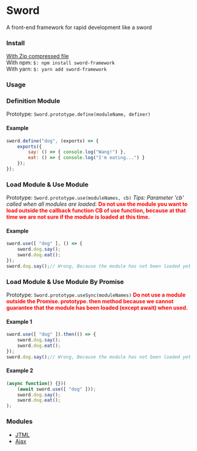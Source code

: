 # Sword
A front-end framework for rapid development like a sword

### Install
[With Zip compressed file](https://github.com/qianduanXIAOHAOZI/Sword/archive/master.zip)  
With npm: `$: npm install sword-framework`  
With yarn: `$: yarn add sword-framework`  

### Usage
### Definition Module
Prototype: `Sword.prototype.define(moduleName, definer)`
#### Example
```javascript
sword.define("dog", (exports) => {
    exports({
        say: () => { console.log("Wang!") },
        eat: () => { console.log("I'm eating...") }
    });
});
```
### Load Module & Use Module
Prototype: `Sword.prototype.use(moduleNames, cb)`
_Tips: Parameter 'cb' called when all modules are loaded._
__<font color="#f00">Do not use the module you want to load outside the callback function CB of use function, because at that time we are not sure if the module is loaded at this time.</font>__
#### Example
```javascript
sword.use([ "dog" ], () => {
    sword.dog.say();
    sword.dog.eat();
});
sword.dog.say();// Wrong, Because the module has not been loaded yet
```

### Load Module & Use Module By Promise
Prototype: `Sword.prototype.useSync(moduleNames)`
__<font color="#f00">Do not use a module outside the Promise. prototype. then method because we cannot guarantee that the module has been loaded (except await) when used.</font>__
#### Example 1
```javascript
sword.use([ "dog" ]).then(() => {
    sword.dog.say();
    sword.dog.eat();
});
sword.dog.say();// Wrong, Because the module has not been loaded yet
```
#### Example 2
```javascript
(async function() {})(
    (await sword.use([ "dog" ]));
    sword.dog.say();
    sword.dog.eat();
);
```

### Modules
- [JTML](modules/JTML/README.md)
- [Ajax](modules/Ajax/README.md)